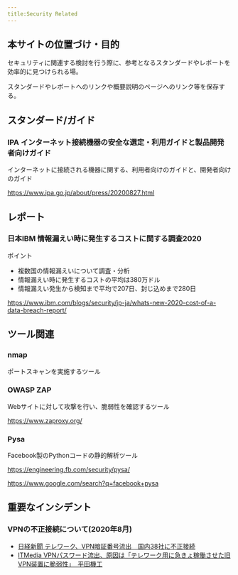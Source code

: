 ```yaml
---
title:Security Related
---
```


## 本サイトの位置づけ・目的

セキュリティに関連する検討を行う際に、参考となるスタンダードやレポートを効率的に見つけられる場。

スタンダードやレポートへのリンクや概要説明のページへのリンク等を保存する。

## スタンダード/ガイド

### IPA インターネット接続機器の安全な選定・利用ガイドと製品開発者向けガイド

インターネットに接続される機器に関する、利用者向けのガイドと、開発者向けのガイド

https://www.ipa.go.jp/about/press/20200827.html

## レポート

### 日本IBM 情報漏えい時に発生するコストに関する調査2020
ポイント
* 複数国の情報漏えいについて調査・分析
* 情報漏えい時に発生するコストの平均は380万ドル
* 情報漏えい発生から検知まで平均で207日、封じ込めまで280日

https://www.ibm.com/blogs/security/jp-ja/whats-new-2020-cost-of-a-data-breach-report/


## ツール関連

### nmap

ポートスキャンを実施するツール

### OWASP ZAP
Webサイトに対して攻撃を行い、脆弱性を確認するツール

https://www.zaproxy.org/

### Pysa

Facebook製のPythonコードの静的解析ツール

https://engineering.fb.com/security/pysa/

https://www.google.com/search?q=facebook+pysa

## 重要なインシデント

### VPNの不正接続について(2020年8月)

* [日経新聞 テレワーク、VPN暗証番号流出　国内38社に不正接続](https://www.nikkei.com/article/DGXMZO62994110U0A820C2MM8000/)
* [ITMedia VPNパスワード流出、原因は「テレワーク用に急きょ稼働させた旧VPN装置に脆弱性」　平田機工](https://www.itmedia.co.jp/news/articles/2008/26/news123.html)

